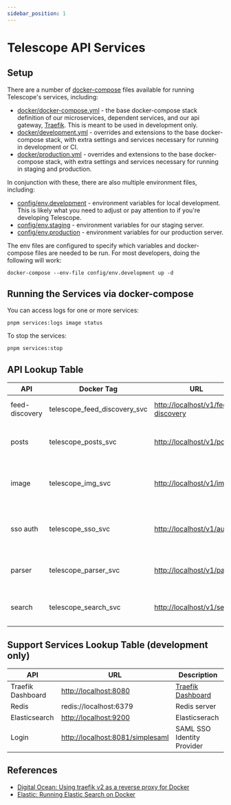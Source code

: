 ```yaml
---
sidebar_position: 1
---
```


# Telescope API Services

## Setup

There are a number of [docker-compose](https://docs.docker.com/compose/) files available for running Telescope's services, including:

- [docker/docker-compose.yml](../../../../docker/docker-compose.yml) - the base docker-compose stack
  definition of our microservices, dependent services, and our api gateway, [Traefik](https://traefik.io). This is meant to be used in development only.
- [docker/development.yml](../../../../docker/development.yml) - overrides and extensions to the base docker-compose
  stack, with extra settings and services necessary for running in development or CI.
- [docker/production.yml](../../../../docker/production.yml) - overrides and extensions to the base docker-compose
  stack, with extra settings and services necessary for running in staging and production.

In conjunction with these, there are also multiple environment files, including:

- [config/env.development](../../../../config/env.development) - environment variables for local development. This
  is likely what you need to adjust or pay attention to if you're developing Telescope.
- [config/env.staging](../../../../config/env.staging) - environment variables for our staging server.
- [config/env.production](../../../../config/env.production) - environment variables for our production server.

The env files are configured to specify which variables and docker-compose files are needed to be run.
For most developers, doing the following will work:

```
docker-compose --env-file config/env.development up -d
```

## Running the Services via docker-compose

You can access logs for one or more services:

```
pnpm services:logs image status
```

To stop the services:

```
pnpm services:stop
```

## API Lookup Table

| API            | Docker Tag                   | URL                                  | Description                                       |
| -------------- | ---------------------------- | ------------------------------------ | ------------------------------------------------- |
| feed-discovery | telescope_feed_discovery_svc | <http://localhost/v1/feed-discovery> | Provides an autodiscovery for feed URL.           |
| posts          | telescope_posts_svc          | <http://localhost/v1/posts>          | Provides access to cached user posts              |
| image          | telescope_img_svc            | <http://localhost/v1/image>          | Provides a dynamic image processing service       |
| sso auth       | telescope_sso_svc            | <http://localhost/v1/auth>           | Provides authentication and authorization service |
| parser         | telescope_parser_svc         | <http://localhost/v1/parser>         | Provides telescope's parser services              |
| search         | telescope_search_svc         | <http://localhost/v1/search>         | Provides an ELK query controller service          |

## Support Services Lookup Table (development only)

| API               | URL                                | Description                                                               |
| ----------------- | ---------------------------------- | ------------------------------------------------------------------------- |
| Traefik Dashboard | <http://localhost:8080>            | [Traefik Dashboard](https://doc.traefik.io/traefik/operations/dashboard/) |
| Redis             | redis://localhost:6379             | Redis server                                                              |
| Elasticsearch     | <http://localhost:9200>            | Elasticserach                                                             |
| Login             | <http://localhost:8081/simplesaml> | SAML SSO Identity Provider                                                |

## References

- [Digital Ocean: Using traefik v2 as a reverse proxy for Docker](https://www.digitalocean.com/community/tutorials/how-to-use-traefik-v2-as-a-reverse-proxy-for-docker-containers-on-ubuntu-20-04)
- [Elastic: Running Elastic Search on Docker](https://www.elastic.co/guide/en/elastic-stack-get-started/master/get-started-docker.html)
